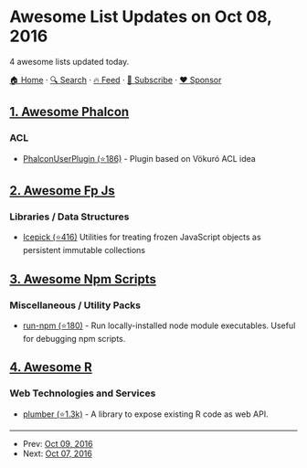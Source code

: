 # Awesome List Updates on Oct 08, 2016

4 awesome lists updated today.

[🏠 Home](/README.md) · [🔍 Search](https://www.trackawesomelist.com/search/) · [🔥 Feed](https://www.trackawesomelist.com/rss.xml) · [📮 Subscribe](https://trackawesomelist.us17.list-manage.com/subscribe?u=d2f0117aa829c83a63ec63c2f&id=36a103854c) · [❤️  Sponsor](https://github.com/sponsors/theowenyoung)



## [1. Awesome Phalcon](/content/phalcon/awesome-phalcon/README.md)

### ACL

*   [PhalconUserPlugin (⭐186)](https://github.com/calinrada/PhalconUserPlugin) - Plugin based on Vökuró ACL idea

## [2. Awesome Fp Js](/content/stoeffel/awesome-fp-js/README.md)

### Libraries / Data Structures

*   [Icepick (⭐416)](https://github.com/aearly/icepick) Utilities for treating frozen JavaScript objects as persistent immutable collections

## [3. Awesome Npm Scripts](/content/RyanZim/awesome-npm-scripts/README.md)

### Miscellaneous / Utility Packs

*   [run-npm (⭐180)](https://github.com/timoxley/npm-run) - Run locally-installed node module executables. Useful for debugging npm scripts.

## [4. Awesome R](/content/qinwf/awesome-R/README.md)

### Web Technologies and Services

*   [plumber (⭐1.3k)](https://github.com/trestletech/plumber) - A library to expose existing R code as web API.

---

- Prev: [Oct 09, 2016](/content/2016/10/09/README.md)
- Next: [Oct 07, 2016](/content/2016/10/07/README.md)